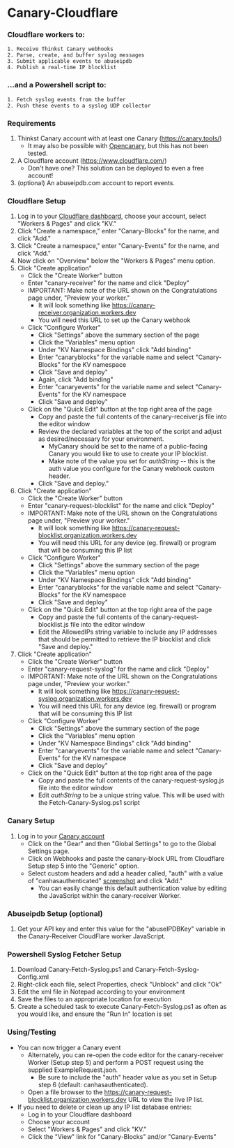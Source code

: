 # Canary-Cloudflare
### Cloudflare workers to:
    1. Receive Thinkst Canary webhooks
    2. Parse, create, and buffer syslog messages
    3. Submit applicable events to abuseipdb
    4. Publish a real-time IP blocklist
### ...and a Powershell script to:
    1. Fetch syslog events from the buffer
    2. Push these events to a syslog UDP collector
    
### Requirements
1. Thinkst Canary account with at least one Canary (https://canary.tools/)
   - It may also be possible with [Opencanary](https://github.com/thinkst/opencanary), but this has not been tested.  
2. A Cloudflare account (https://www.cloudflare.com/)
   - Don't have one?  This solution can be deployed to even a free account!
3. (optional) An abuseipdb.com account to report events.  
### Cloudflare Setup
1. Log in to your [Cloudflare dashboard](https://dash.cloudflare.com), choose your account, select "Workers & Pages" and click "KV."  
2. Click "Create a namespace," enter "Canary-Blocks" for the name, and click "Add."  
3. Click "Create a namespace," enter "Canary-Events" for the name, and click "Add."  
4. Now click on "Overview" below the "Workers & Pages" menu option.  
5. Click "Create application"  
    - Click the "Create Worker" button  
    - Enter "canary-receiver" for the name and click "Deploy"  
    - IMPORTANT: Make note of the URL shown on the Congratulations page under, "Preview your worker."  
      - It will look something like https://canary-receiver.organization.workers.dev  
      - You will need this URL to set up the Canary webhook  
    - Click "Configure Worker"  
      - Click "Settings" above the summary section of the page  
      - Click the "Variables" menu option  
      - Under "KV Namespace Bindings" click "Add binding"  
      - Enter "canaryblocks" for the variable name and select "Canary-Blocks" for the KV namespace  
      - Click "Save and deploy"  
      - Again, click "Add binding"  
      - Enter "canaryevents" for the variable name and select "Canary-Events" for the KV namespace  
      - Click "Save and deploy"  
    - Click on the "Quick Edit" button at the top right area of the page  
      - Copy and paste the full contents of the canary-receiver.js file into the editor window  
      - Review the declared variables at the top of the script and adjust as desired/necessary for your environment.  
        - MyCanary should be set to the name of a public-facing Canary you would like to use to create your IP blocklist.
        - Make note of the value you set for _authString_ -- this is the auth value you configure for the Canary webhook custom header.
      - Click "Save and deploy."  
6. Click "Create application"  
    - Click the "Create Worker" button  
    - Enter "canary-request-blocklist" for the name and click "Deploy"
    - IMPORTANT: Make note of the URL shown on the Congratulations page under, "Preview your worker."  
      - It will look something like https://canary-request-blocklist.organization.workers.dev  
      - You will need this URL for any device (eg. firewall) or program that will be consuming this IP list  
    - Click "Configure Worker"  
      - Click "Settings" above the summary section of the page  
      - Click the "Variables" menu option  
      - Under "KV Namespace Bindings" click "Add binding"  
      - Enter "canaryblocks" for the variable name and select "Canary-Blocks" for the KV namespace  
      - Click "Save and deploy"  
   - Click on the "Quick Edit" button at the top right area of the page  
     - Copy and paste the full contents of the canary-request-blocklist.js file into the editor window
     - Edit the AllowedIPs string variable to include any IP addresses that should be permitted to retrieve the IP blocklist and click "Save and deploy."
7. Click "Create application"  
    - Click the "Create Worker" button  
    - Enter "canary-request-syslog" for the name and click "Deploy"
    - IMPORTANT: Make note of the URL shown on the Congratulations page under, "Preview your worker."  
      - It will look something like https://canary-request-syslog.organization.workers.dev  
      - You will need this URL for any device (eg. firewall) or program that will be consuming this IP list  
    - Click "Configure Worker"  
      - Click "Settings" above the summary section of the page  
      - Click the "Variables" menu option  
      - Under "KV Namespace Bindings" click "Add binding"  
      - Enter "canaryevents" for the variable name and select "Canary-Events" for the KV namespace  
      - Click "Save and deploy"  
   - Click on the "Quick Edit" button at the top right area of the page  
     - Copy and paste the full contents of the canary-request-syslog.js file into the editor window
     - Edit _authString_ to be a unique string value.  This will be used with the Fetch-Canary-Syslog.ps1 script
### Canary Setup
1. Log in to your [Canary account](https://canary.tools)  
    - Click on the "Gear" and then "Global Settings" to go to the Global Settings page.  
    - Click on Webhooks and paste the canary-block URL from Cloudflare Setup step 5 into the "Generic" option.  
    - Select custom headers and add a header called, "auth" with a value of "canhasauthenticated" [screenshot](https://github.com/Xorlent/Canary-Cloudflare/blob/main/CanaryWebhookConfig.png) and click "Add."  
      - You can easily change this default authentication value by editing the JavaScript within the canary-receiver Worker.
### Abuseipdb Setup (optional)
1. Get your API key and enter this value for the "abuseIPDBKey" variable in the Canary-Receiver CloudFlare worker JavaScript.  
### Powershell Syslog Fetcher Setup
1. Download Canary-Fetch-Syslog.ps1 and Canary-Fetch-Syslog-Config.xml  
2. Right-click each file, select Properties, check "Unblock" and click "Ok"  
3. Edit the xml file in Notepad according to your environment  
4. Save the files to an appropriate location for execution  
5. Create a scheduled task to execute Canary-Fetch-Syslog.ps1 as often as you would like, and ensure the "Run In" location is set  

### Using/Testing
- You can now trigger a Canary event  
  - Alternately, you can re-open the code editor for the canary-receiver Worker (Setup step 5) and perform a POST request using the supplied ExampleRequest.json.  
    - Be sure to include the "auth" header value as you set in Setup step 6 (default: canhasauthenticated).  
  - Open a file browser to the https://canary-request-blocklist.organization.workers.dev URL to view the live IP list.  
- If you need to delete or clean up any IP list database entries:  
  - Log in to your Cloudflare dashboard  
  - Choose your account  
  - Select "Workers & Pages" and click "KV."  
  - Click the "View" link for "Canary-Blocks" and/or "Canary-Events"  
